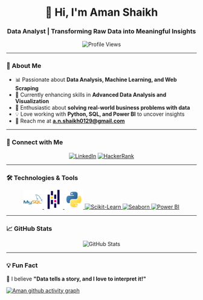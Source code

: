 <h1 align="center">👋 Hi, I'm Aman Shaikh</h1>
<h3 align="center">Data Analyst | Transforming Raw Data into Meaningful Insights</h3>

<p align="center"> <img src="https://komarev.com/ghpvc/?username=gitimaad&label=Profile%20views&color=0e75b6&style=flat" alt="Profile Views" /> </p>

---

### 📌 About Me
- 📊 Passionate about **Data Analysis, Machine Learning, and Web Scraping**
- 🚀 Currently enhancing skills in **Advanced Data Analysis and Visualization**
- 🎯 Enthusiastic about **solving real-world business problems with data**
- 💡 Love working with **Python, SQL, and Power BI** to uncover insights
- 📧 Reach me at **a.n.shaikh0129@gmail.com**

---

### 🔗 Connect with Me
<p align="center">
<a href="https://www.linkedin.com/in/aman-shaikh-pune/" target="blank"><img align="center" src="https://raw.githubusercontent.com/rahuldkjain/github-profile-readme-generator/master/src/images/icons/Social/linked-in-alt.svg" alt="LinkedIn" height="40" width="50" /></a>
<a href="https://www.hackerrank.com/profile/a_n_shaikh0129" target="blank"><img align="center" src="https://raw.githubusercontent.com/rahuldkjain/github-profile-readme-generator/master/src/images/icons/Social/hackerrank.svg" alt="HackerRank" height="40" width="50" /></a>
</p>

---

### 🛠️ Technologies & Tools
<p align="center"> 
<a href="https://www.mysql.com/" target="_blank" rel="noreferrer"> <img src="https://raw.githubusercontent.com/devicons/devicon/master/icons/mysql/mysql-original-wordmark.svg" alt="MySQL" width="50" height="50"/> </a> 
<a href="https://pandas.pydata.org/" target="_blank" rel="noreferrer"> <img src="https://raw.githubusercontent.com/devicons/devicon/2ae2a900d2f041da66e950e4d48052658d850630/icons/pandas/pandas-original.svg" alt="Pandas" width="50" height="50"/> </a> 
<a href="https://www.python.org" target="_blank" rel="noreferrer"> <img src="https://raw.githubusercontent.com/devicons/devicon/master/icons/python/python-original.svg" alt="Python" width="50" height="50"/> </a> 
<a href="https://scikit-learn.org/" target="_blank" rel="noreferrer"> <img src="https://upload.wikimedia.org/wikipedia/commons/0/05/Scikit_learn_logo_small.svg" alt="Scikit-Learn" width="50" height="50"/> </a> 
<a href="https://seaborn.pydata.org/" target="_blank" rel="noreferrer"> <img src="https://seaborn.pydata.org/_images/logo-mark-lightbg.svg" alt="Seaborn" width="50" height="50"/> </a>
<a href="https://powerbi.microsoft.com/" target="_blank" rel="noreferrer"> <img src="https://www.vectorlogo.zone/logos/microsoft_powerbi/microsoft_powerbi-icon.svg" alt="Power BI" width="50" height="50"/> </a>
</p>

---

### 📈 GitHub Stats
<p align="center">
  <img src="https://github-readme-stats.vercel.app/api/top-langs?username=gitimaad&show_icons=true&locale=en&layout=compact" alt="GitHub Stats" />
</p>

---

### 💡 Fun Fact
📌 I believe **"Data tells a story, and I love to interpret it!"**



[![Aman github activity graph](https://github-readme-activity-graph.vercel.app/graph?username=aman7756068021&bg_color=241f31&color=deddda&line=53b14f&point=deddda&area=true&hide_border=true)](https://github.com/aman7756068021/github-readme-activity-graph)


